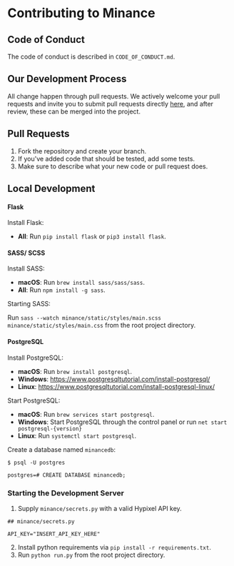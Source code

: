 # Contributing to Minance

## Code of Conduct

The code of conduct is described in `CODE_OF_CONDUCT.md`.

## Our Development Process

All change happen through pull requests. We actively welcome your pull requests and invite you to submit pull requests directly [here](https://github.com/minancenet/web/pulls), and after review, these can be merged into the project.

## Pull Requests

1. Fork the repository and create your branch.
2. If you've added code that should be tested, add some tests.
3. Make sure to describe what your new code or pull request does.

## Local Development

#### Flask

Install Flask:

- **All**: Run `pip install flask` or `pip3 install flask`.

#### SASS/ SCSS

Install SASS:

- **macOS**: Run `brew install sass/sass/sass`.
- **All**: Run `npm install -g sass`.

Starting SASS:

Run `sass --watch minance/static/styles/main.scss minance/static/styles/main.css` from the root project directory.

#### PostgreSQL

Install PostgreSQL:

- **macOS**: Run `brew install postgresql`.
- **Windows**: https://www.postgresqltutorial.com/install-postgresql/
- **Linux**: https://www.postgresqltutorial.com/install-postgresql-linux/

Start PostgreSQL:

- **macOS**: Run `brew services start postgresql`.
- **Windows**: Start PostgreSQL through the control panel or run `net start postgresql-{version}`
- **Linux**: Run `systemctl start postgresql`.

Create a database named `minancedb`:
```
$ psql -U postgres

postgres=# CREATE DATABASE minancedb;
```

### Starting the Development Server

1. Supply `minance/secrets.py` with a valid Hypixel API key.

```
## minance/secrets.py

API_KEY="INSERT_API_KEY_HERE"
```
2. Install python requirements via `pip install -r requirements.txt`.
3. Run `python run.py` from the root project directory.